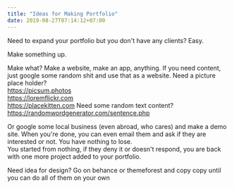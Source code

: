 ```yaml
---
title: "Ideas for Making Portfolio"
date: 2019-08-27T07:14:12+07:00
---
```


Need to expand your portfolio but you don't have any clients? Easy.

Make something up.

Make what? Make a website, make an app, anything. If you need content, just google some random shit and use that as a website. Need a picture place holder?  
https://picsum.photos  
https://loremflickr.com  
https://placekitten.com
Need some random text content?  
https://randomwordgenerator.com/sentence.php

Or google some local business (even abroad, who cares) and make a demo site. When you're done, you can even email them and ask if they are interested or not. You have nothing to lose.  
You started from nothing, if they deny it or doesn't respond, you are back with one more project added to your portfolio.

Need idea for design?
Go on behance or themeforest and copy copy until you can do all of them on your own